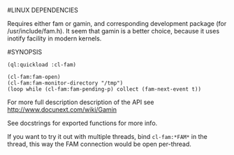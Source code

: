
#LINUX DEPENDENCIES

  Requires either fam or gamin, and corresponding development package
  (for /usr/include/fam.h). It seem that gamin is a better choice,
  because it uses inotify facility in modern kernels. 

#SYNOPSIS

```common-lisp
(ql:quickload :cl-fam)

(cl-fam:fam-open)
(cl-fam:fam-monitor-directory "/tmp")
(loop while (cl-fam:fam-pending-p) collect (fam-next-event t))
```

For more full description description of the API see http://www.docunext.com/wiki/Gamin

See docstrings for exported functions for more info.

If you want to try it out with multiple threads, bind `cl-fam:*FAM*`
in the thread, this way the FAM connection would be open per-thread.
  

